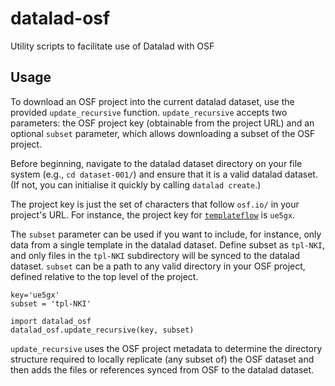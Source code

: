 # datalad-osf
Utility scripts to facilitate use of Datalad with OSF

## Usage

To download an OSF project into the current datalad dataset, use the provided `update_recursive` function. `update_recursive` accepts two parameters: the OSF project key (obtainable from the project URL) and an optional `subset` parameter, which allows downloading a subset of the OSF project.

Before beginning, navigate to the datalad dataset directory on your file system (e.g., `cd dataset-001/`) and ensure that it is a valid datalad dataset. (If not, you can initialise it quickly by calling `datalad create`.)

The project key is just the set of characters that follow `osf.io/` in your project's URL. For instance, the project key for [`templateflow`](https://osf.io/ue5gx/) is `ue5gx`.

The `subset` parameter can be used if you want to include, for instance, only data from a single template in the datalad dataset. Define subset as `tpl-NKI`, and only files in the `tpl-NKI` subdirectory will be synced to the datalad dataset. `subset` can be a path to any valid directory in your OSF project, defined relative to the top level of the project.
```
key='ue5gx'
subset = 'tpl-NKI'

import datalad_osf
datalad_osf.update_recursive(key, subset)
```
`update_recursive` uses the OSF project metadata to determine the directory structure required to locally replicate (any subset of) the OSF dataset and then adds the files or references synced from OSF to the datalad dataset.
